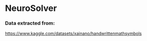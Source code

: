# NeuroSolver
### Data extracted from:
https://www.kaggle.com/datasets/xainano/handwrittenmathsymbols
